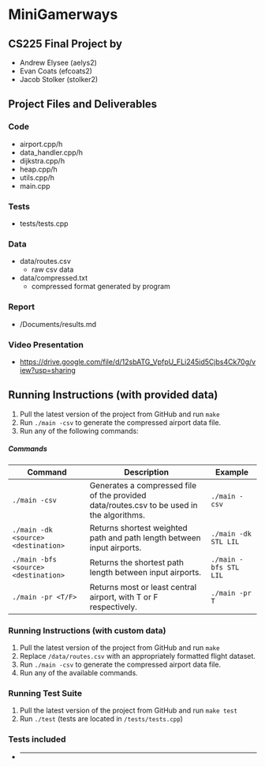 # MiniGamerways
## CS225 Final Project by
- Andrew Elysee (aelys2)
- Evan Coats (efcoats2)
- Jacob Stolker (stolker2)
## Project Files and Deliverables

### Code
- airport.cpp/h
- data_handler.cpp/h
- dijkstra.cpp/h
- heap.cpp/h
- utils.cpp/h
- main.cpp

### Tests
- tests/tests.cpp
### Data
- data/routes.csv
    - raw csv data
- data/compressed.txt
    - compressed format generated by program

### Report
- /Documents/results.md
### Video Presentation
- https://drive.google.com/file/d/12sbATG_VpfpU_FLi245id5Cjbs4Ck70g/view?usp=sharing


## Running Instructions (with provided data)

1. Pull the latest version of the project from GitHub and run `make` 
2. Run `./main -csv` to generate the compressed airport data file.
3. Run any of the following commands:
##### Commands
| Command | Description | Example |
| --------------------- |--------------------------------------- | ------------------------- |
| `./main -csv` | Generates a compressed file of the provided data/routes.csv to be used in the algorithms. | `./main -csv` |
| `./main -dk <source> <destination>` | Returns shortest weighted path and path length between input airports. | `./main -dk STL LIL` |
| `./main -bfs <source> <destination>` | Returns the shortest path length between input airports. | `./main -bfs STL LIL` |
| `./main -pr <T/F>` | Returns most or least central airport, with T or F respectively. | `./main -pr T` |
### Running Instructions (with custom data)
1. Pull the latest version of the project from GitHub and run `make` 
2. Replace `/data/routes.csv` with an appropriately formatted flight dataset.
3. Run `./main -csv` to generate the compressed airport data file.
4. Run any of the available commands.

### Running Test Suite
1. Pull the latest version of the project from GitHub and run `make test` 
2. Run `./test` (tests are located in `/tests/tests.cpp`)

### Tests included
- *************